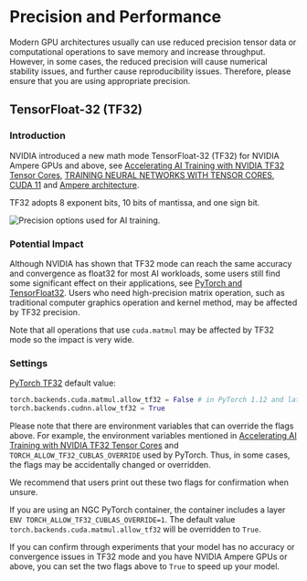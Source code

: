 # Precision and Performance

Modern GPU architectures usually can use reduced precision tensor data or computational operations to save memory and increase throughput. However, in some cases, the reduced precision will cause numerical stability issues, and further cause reproducibility issues. Therefore, please ensure that you are using appropriate precision.

<!-- Maybe adding Automatic Mixed Precision, Float16 or BFloat16 in the future-->

## TensorFloat-32 (TF32)

### Introduction

NVIDIA introduced a new math mode TensorFloat-32 (TF32) for NVIDIA Ampere GPUs and above, see [Accelerating AI Training with NVIDIA TF32 Tensor Cores](https://developer.nvidia.com/blog/accelerating-ai-training-with-tf32-tensor-cores/), [TRAINING NEURAL NETWORKS
WITH TENSOR CORES](https://nvlabs.github.io/eccv2020-mixed-precision-tutorial/files/dusan_stosic-training-neural-networks-with-tensor-cores.pdf), [CUDA 11](https://developer.nvidia.com/blog/cuda-11-features-revealed/) and [Ampere architecture](https://developer.nvidia.com/blog/nvidia-ampere-architecture-in-depth/).

TF32 adopts 8 exponent bits, 10 bits of mantissa, and one sign bit.

![Precision options used for AI training.](../images/ai_training_tf32_tensor_cores.png)

### Potential Impact

Although NVIDIA has shown that TF32 mode can reach the same accuracy and convergence as float32 for most AI workloads, some users still find some significant effect on their applications, see [PyTorch and TensorFloat32](https://dev-discuss.pytorch.org/t/pytorch-and-tensorfloat32/504). Users who need high-precision matrix operation, such as traditional computer graphics operation and kernel method, may be affected by TF32 precision.

Note that all operations that use `cuda.matmul` may be affected
by TF32 mode so the impact is very wide.

### Settings

[PyTorch TF32](https://pytorch.org/docs/stable/notes/cuda.html#tensorfloat-32-tf32-on-ampere-devices) default value:
```python
torch.backends.cuda.matmul.allow_tf32 = False # in PyTorch 1.12 and later.
torch.backends.cudnn.allow_tf32 = True
```
Please note that there are environment variables that can override the flags above. For example, the environment variables mentioned in [Accelerating AI Training with NVIDIA TF32 Tensor Cores](https://developer.nvidia.com/blog/accelerating-ai-training-with-tf32-tensor-cores/) and `TORCH_ALLOW_TF32_CUBLAS_OVERRIDE` used by PyTorch. Thus, in some cases, the flags may be accidentally changed or overridden.

We recommend that users print out these two flags for confirmation when unsure.

If you are using an NGC PyTorch container, the container includes a layer `ENV TORCH_ALLOW_TF32_CUBLAS_OVERRIDE=1`.
The default value `torch.backends.cuda.matmul.allow_tf32` will be overridden to `True`.

If you can confirm through experiments that your model has no accuracy or convergence issues in TF32 mode and you have NVIDIA Ampere GPUs or above, you can set the two flags above to `True` to speed up your model.
